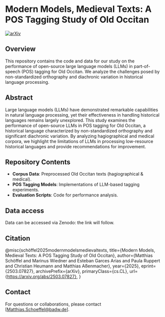 # Modern Models, Medieval Texts: A POS Tagging Study of Old Occitan

[![arXiv](https://img.shields.io/badge/arXiv-2503.07827-b31b1b.svg)](https://arxiv.org/abs/2503.07827)

## Overview  
This repository contains the code and data for our study on the performance of open-source large language models (LLMs) in part-of-speech (POS) tagging for Old Occitan. We analyze the challenges posed by non-standardized orthography and diachronic variation in historical language processing.  

## Abstract  
Large language models (LLMs) have demonstrated remarkable capabilities in natural language processing, yet their effectiveness in handling historical languages remains largely unexplored. This study examines the performance of open-source LLMs in POS tagging for Old Occitan, a historical language characterized by non-standardized orthography and significant diachronic variation. By analyzing hagiographical and medical corpora, we highlight the limitations of LLMs in processing low-resource historical languages and provide recommendations for improvement.  

## Repository Contents  
- **Corpus Data**: Preprocessed Old Occitan texts (hagiographical & medical).  
- **POS Tagging Models**: Implementations of LLM-based tagging experiments.  
- **Evaluation Scripts**: Code for performance analysis.  


## Data access

Data can be accessed via Zenodo: the link will follow.

## Citation  
@misc{schöffel2025modernmodelsmedievaltexts,
      title={Modern Models, Medieval Texts: A POS Tagging Study of Old Occitan}, 
      author={Matthias Schöffel and Marinus Wiedner and Esteban Garces Arias and Paula Ruppert and Christian Heumann and Matthias Aßenmacher},
      year={2025},
      eprint={2503.07827},
      archivePrefix={arXiv},
      primaryClass={cs.CL},
      url={https://arxiv.org/abs/2503.07827}, 
}



## Contact  
For questions or collaborations, please contact [Matthias.Schoeffel@badw.de].  
